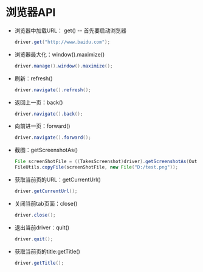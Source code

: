 # 浏览器API

- 浏览器中加载URL： get()	-- 首先要启动浏览器 
	```Java
	driver.get("http://www.baidu.com");
	```  
- 浏览器最大化：window().maximize()
	```Java
	driver.manage().window().maximize();
	```  	
- 刷新：refresh() 
	```Java
	driver.navigate().refresh(); 
	```
- 返回上一页：back()
	```Java
	driver.navigate().back(); 
	```
- 向前进一页：forward() 
	```Java
	driver.navigate().forward();
	```
- 截图：getScreenshotAs()
	```Java
	File screenShotFile = ((TakesScreenshot)driver).getScreenshotAs(OutputType.FILE); 
	FileUtils.copyFile(screenShotFile, new File("D:/test.png"));
	```
- 获取当前页的URL：getCurrentUrl()
	```Java
	driver.getCurrentUrl();
	```
- 关闭当前tab页面：close() 
	```Java
	driver.close(); 
	```
- 退出当前driver：quit() 
	```Java
	driver.quit(); 
	```
- 获取当前页的title:getTitle()
	```Java
	driver.getTitle();
	```
